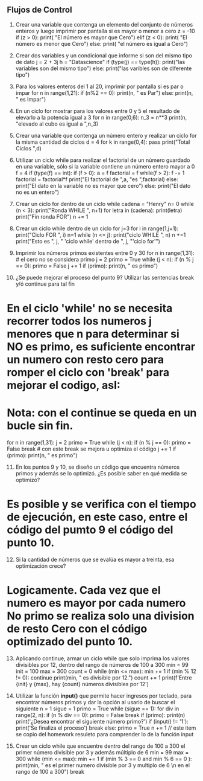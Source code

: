 ## Flujos de Control

1. Crear una variable que contenga un elemento del conjunto de números enteros y luego imprimir por pantalla si es mayor o menor a cero
z = -10
if (z > 0):
   print( "El número es mayor que Cero")
elif (z < 0):
   print( "El número es menor que Cero")
else:
   print( "el número es igual a Cero")

2. Crear dos variables y un condicional que informe si son del mismo tipo de dato
j = 2 + 3j
h = "Datascience"
if (type(j) == type(h)):
   print("las variables son del mismo tipo")
else:
   print("las varibles son de diferente tipo")

3. Para los valores enteros del 1 al 20, imprimir por pantalla si es par o impar
for n in range(1,21):
   if (n%2 == 0):
      print(n, " es Par")
   else:
      print(n, " es Impar")

4. En un ciclo for mostrar para los valores entre 0 y 5 el resultado de elevarlo a la potencia igual a 3
for n in range(0,6):
   n_3 = n**3
   print(n, "elevado al cubo es igual a ",n_3)

5. Crear una variable que contenga un número entero y realizar un ciclo for la misma cantidad de ciclos
d = 4
for k in range(0,4):
   pass
print("Total Ciclos ",d)

6. Utilizar un ciclo while para realizar el factorial de un número guardado en una variable, sólo si la variable contiene un número entero mayor a 0
f = 4
if (type(f) == int):
   if (f > 0):
      a = f
      factorial = f
      while(f > 2):
         f -=  1
         factorial = factorial*f
      print("El factorial de ",a, "es ",factorial)
   else:
      print("El dato en la variable no es mayor que cero")
else:
   print("El dato no es un entero")

7. Crear un ciclo for dentro de un ciclo while
cadena = "Henry"
n= 0
while (n < 3):
   print("Ronda WHILE ", n+1)
   for letra in (cadena):
      print(letra)
   print("Fin ronda FOR")
   n += 1

8. Crear un ciclo while dentro de un ciclo for
j=3
for i in range(1,j+1):
   print("Ciclo FOR ", i)
   n=1
   while (n <= j):
      print("ciclo WHILE ", n)
      n +=1
print("Esto es ", j, " 'ciclo while' dentro de ", j, "'ciclo for'")

9. Imprimir los números primos existentes entre 0 y 30
for n in range(1,31): # el cero no se considera primo
   j = 2
   primo = True
   while (j < n):
      if (n % j == 0):
         primo = False
      j += 1
   if (primo):
      print(n, " es primo")

10. ¿Se puede mejorar el proceso del punto 9? Utilizar las sentencias break y/ó continue para tal fin
# En el ciclo 'while' no se necesita recorrer todos los numeros j menores que n para determinar si NO es primo, es suficiente encontrar un numero con resto cero para romper el ciclo con 'break' para mejorar el codigo, asI:
# Nota: con el continue se queda en un bucle sin fin.
for n in range(1,31):
   j = 2
   primo = True
   while (j < n):
      if (n % j == 0):
         primo = False
         break # con este break se mejora u optimiza el código
      j += 1
   if (primo):
      print(n, " es primo") 

11. En los puntos 9 y 10, se diseño un código que encuentra números primos y además se lo optimizó. ¿Es posible saber en qué medida se optimizó?
# Es posible y se verifica con el tiempo de ejecución, en este caso, entre el código del pumto 9 el código del punto 10.

12. Si la cantidad de números que se evalúa es mayor a treinta, esa optimización crece?
# Logicamente. Cada vez que el numero es mayor por cada numero No primo se realiza solo una division de resto Cero con el código optimizado del punto 10.

13. Aplicando continue, armar un ciclo while que solo imprima los valores divisibles por 12, dentro del rango de números de 100 a 300
min = 99
init = 100
max = 300
count = 0
while (min <= max):
   min += 1
   if (min % 12 != 0):
      continue
   print(min, " es divisible por 12.")
   count += 1
print(f'Entre {init} y {max}, hay {count} números divisibles por 12')

14. Utilizar la función **input()** que permite hacer ingresos por teclado, para encontrar números primos y dar la opción al usario de buscar el siguiente
n = 1
sigue = 1
primo = True
while (sigue == 1):
    for div in range(2, n):
        if (n % div == 0):
            primo = False
            break
    if (primo):
        print(n)
        print('¿Desea encontrar el siguiente número primo?')
        if (input() != '1'):
            print('Se finaliza el proceso')
            break
    else:
        primo = True
    n += 1
    // este item se copio del homework resuleto para comprender lo de la función input

15. Crear un ciclo while que encuentre dentro del rango de 100 a 300 el primer número divisible por 3 y además múltiplo de 6
min = 99
max = 300
while (min <= max):
   min += 1
   if (min % 3 == 0 and min % 6 == 0 ):
      print(min, " es el primer numero divisible por 3 y multiplo de 6 \n en el rango de 100 a 300")
      break

